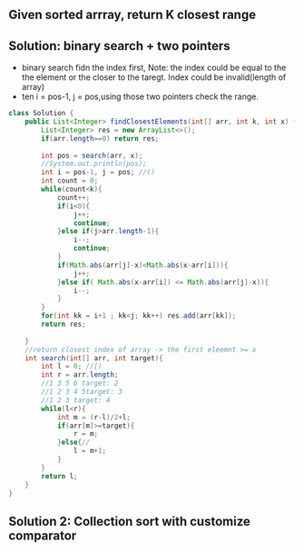 ## Given sorted arrray, return K closest range

## Solution: binary search + two pointers
- binary search fidn the index first, Note: the index could be equal to the the element or the closer to the taregt. Index could be invalid(length of array)
- ten i = pos-1, j = pos,using those two pointers check the range.
```java
class Solution {
    public List<Integer> findClosestElements(int[] arr, int k, int x) {    
        List<Integer> res = new ArrayList<>();
        if(arr.length==0) return res;
        
        int pos = search(arr, x);
        //System.out.println(pos);
        int i = pos-1, j = pos; //()
        int count = 0;
        while(count<k){
            count++;
            if(i<0){
                j++;
                continue;
            }else if(j>arr.length-1){
                i--;
                continue;
            }
            if(Math.abs(arr[j]-x)<Math.abs(x-arr[i])){
                j++;
            }else if( Math.abs(x-arr[i]) <= Math.abs(arr[j]-x)){
                i--;
            }
        }
        for(int kk = i+1 ; kk<j; kk++) res.add(arr[kk]);
        return res;
        
    }
    //return closest index of array -> the first eleemnt >= x
    int search(int[] arr, int target){
        int l = 0; //[)
        int r = arr.length;
        //1 3 5 6 target: 2
        //1 2 3 4 5target: 3
        //1 2 3 target: 4
        while(l<r){
            int m = (r-l)/2+l;
            if(arr[m]>=target){
                r = m;
            }else{//
                l = m+1;
            }
        }
        return l;
    }
}
```

## Solution 2: Collection sort with customize comparator
